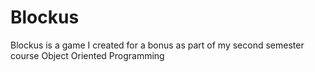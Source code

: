 # Blockus
Blockus is a game I created for a bonus as part of my second semester course Object Oriented Programming
